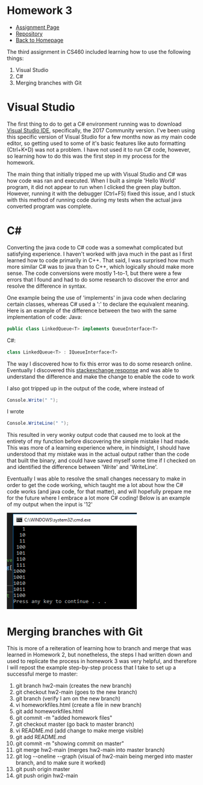 # Homework 3
* [Assignment Page](http://www.wou.edu/~morses/classes/cs46x/assignments/HW3_1819.html)
* [Repository](https://github.com/jacewoods/CS460/tree/master/homework3)
* [Back to Homepage](https://jacewoods.github.io/)

The third assignment in CS460 included learning how to use the following things:
1. Visual Studio
1. C#
1. Merging branches with Git

# Visual Studio
The first thing to do to get a C# environment running was to download [Visual Studio IDE](https://visualstudio.microsoft.com/), specifically, the 2017 Community version. I've been using this specific version of Visual Studio for a few months now as my main code editor, so getting used to some of it's basic features like auto formatting (Ctrl+K+D) was not a problem. I have not used it to run C# code, however, so learning how to do this was the first step in my process for the homework.

The main thing that initially tripped me up with Visual Studio and C# was how code was ran and executed. When I built a simple 'Hello World' program, it did not appear to run when I clicked the green play button. However, running it with the debugger (Ctrl+F5) fixed this issue, and I stuck with this method of running code during my tests when the actual java converted program was complete.

# C#
Converting the java code to C# code was a somewhat complicated but satisfying experience. I haven't worked with java much in the past as I first learned how to code primarily in C++. That said, I was surprised how much more similar C# was to java than to C++, which logically should make more sense. The code conversions were mostly 1-to-1, but there were a few errors that I found and had to do some research to discover the error and resolve the difference in syntax.

One example being the use of 'implements' in java code when declaring certain classes, whereas C# used a ':' to declare the equivalent meaning. Here is an example of the difference between the two with the same implementation of code:
Java:
```java
public class LinkedQueue<T> implements QueueInterface<T>
```
C#:
```C#
class LinkedQueue<T> : IQueueInterface<T>
```
The way I discovered how to fix this error was to do some research online. Eventually I discovered this [stackexchange response](https://stackoverflow.com/questions/513028/c-sharp-equivalent-of-java-implements-keyword) and was able to understand the difference and make the change to enable the code to work

I also got tripped up in the output of the code, where instead of
```C#
Console.Write(" ");
```
I wrote
```C#
Console.WriteLine(" ");
```
This resulted in very wonky output code that caused me to look at the entirety of my function before discovering the simple mistake I had made. This was more of a learning experience where, in hindsight, I should have understood that my mistake was in the actual output rather than the code that built the binary, and could have saved myself some time if I checked on and identified the difference between 'Write' and 'WriteLine'.

Eventually I was able to resolve the small changes necessary to make in order to get the code working, which taught me a lot about how the C# code works (and java code, for that matter), and will hopefully prepare me for the future where I embrace a lot more C# coding! Below is an example of my output when the input is '12'

![image text](/CS460/Homework3/hw3output.PNG "Screenshot of my C# output")

# Merging branches with Git
This is more of a reiteration of learning how to branch and merge that was learned in Homework 2, but nonetheless, the steps I had written down and used to replicate the process in homework 3 was very helpful, and therefore I will repost the example step-by-step process that I take to set up a successful merge to master:

1. git branch hw2-main (creates the new branch)
1. git checkout hw2-main (goes to the new branch)
1. git branch (verify I am on the new branch)
1. vi homeworkfiles.html (create a file in new branch)
1. git add homeworkfiles.html
1. git commit -m "added homework files"
1. git checkout master (go back to master branch)
1. vi README.md (add change to make merge visible)
1. git add README.md
1. git commit -m "showing commit on master"
1. git merge hw2-main (merges hw2-main into master branch)
1. git log --oneline --graph (visual of hw2-main being merged into master branch, and to make sure it worked)
1. git push origin master
1. git push origin hw2-main
